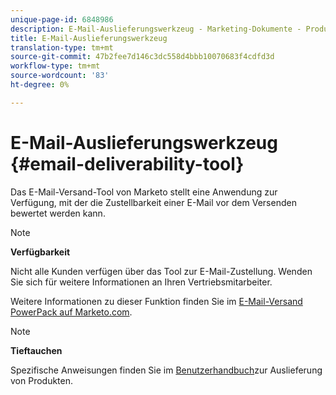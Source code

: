 ```yaml
---
unique-page-id: 6848986
description: E-Mail-Auslieferungswerkzeug - Marketing-Dokumente - Produktdokumentation
title: E-Mail-Auslieferungswerkzeug
translation-type: tm+mt
source-git-commit: 47b2fee7d146c3dc558d4bbb10070683f4cdfd3d
workflow-type: tm+mt
source-wordcount: '83'
ht-degree: 0%

---
```



# E-Mail-Auslieferungswerkzeug {#email-deliverability-tool}

Das E-Mail-Versand-Tool von Marketo stellt eine Anwendung zur Verfügung, mit der die Zustellbarkeit einer E-Mail vor dem Versenden bewertet werden kann.

>[!NOTE]
>
>**Verfügbarkeit**
>
>Nicht alle Kunden verfügen über das Tool zur E-Mail-Zustellung. Wenden Sie sich für weitere Informationen an Ihren Vertriebsmitarbeiter.

Weitere Informationen zu dieser Funktion finden Sie im [E-Mail-Versand PowerPack auf Marketo.com](https://www.marketo.com/software/email-marketing/email-deliverability/deliverability-packages/).

>[!NOTE]
>
>**Tieftauchen**
>
>Spezifische Anweisungen finden Sie im [Benutzerhandbuch](https://250ok.com/guides/marketo/)zur Auslieferung von Produkten.

